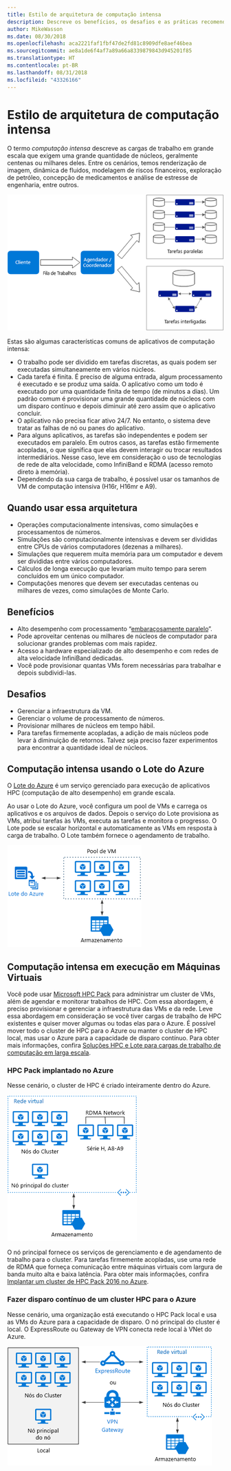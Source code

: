 ```yaml
---
title: Estilo de arquitetura de computação intensa
description: Descreve os benefícios, os desafios e as práticas recomendadas para arquiteturas de computação intensa no Azure
author: MikeWasson
ms.date: 08/30/2018
ms.openlocfilehash: aca2221faf1fbf47de2fd81c8909dfe8aef46bea
ms.sourcegitcommit: ae8a1de6f4af7a89a66a8339879843d945201f85
ms.translationtype: HT
ms.contentlocale: pt-BR
ms.lasthandoff: 08/31/2018
ms.locfileid: "43326166"
---
```

# <a name="big-compute-architecture-style"></a>Estilo de arquitetura de computação intensa

O termo *computação intensa* descreve as cargas de trabalho em grande escala que exigem uma grande quantidade de núcleos, geralmente centenas ou milhares deles. Entre os cenários, temos renderização de imagem, dinâmica de fluidos, modelagem de riscos financeiros, exploração de petróleo, concepção de medicamentos e análise de estresse de engenharia, entre outros.

![](./images/big-compute-logical.png)

Estas são algumas características comuns de aplicativos de computação intensa:

- O trabalho pode ser dividido em tarefas discretas, as quais podem ser executadas simultaneamente em vários núcleos.
- Cada tarefa é finita. É preciso de alguma entrada, algum processamento é executado e se produz uma saída. O aplicativo como um todo é executado por uma quantidade finita de tempo (de minutos a dias). Um padrão comum é provisionar uma grande quantidade de núcleos com um disparo contínuo e depois diminuir até zero assim que o aplicativo concluir. 
- O aplicativo não precisa ficar ativo 24/7. No entanto, o sistema deve tratar as falhas de nó ou panes do aplicativo.
- Para alguns aplicativos, as tarefas são independentes e podem ser executados em paralelo. Em outros casos, as tarefas estão firmemente acopladas, o que significa que elas devem interagir ou trocar resultados intermediários. Nesse caso, leve em consideração o uso de tecnologias de rede de alta velocidade, como InfiniBand e RDMA (acesso remoto direto à memória). 
- Dependendo da sua carga de trabalho, é possível usar os tamanhos de VM de computação intensiva (H16r, H16mr e A9).

## <a name="when-to-use-this-architecture"></a>Quando usar essa arquitetura

- Operações computacionalmente intensivas, como simulações e processamentos de números.
- Simulações são computacionalmente intensivas e devem ser divididas entre CPUs de vários computadores (dezenas a milhares).
- Simulações que requerem muita memória para um computador e devem ser divididas entre vários computadores.
- Cálculos de longa execução que levariam muito tempo para serem concluídos em um único computador.
- Computações menores que devem ser executadas centenas ou milhares de vezes, como simulações de Monte Carlo.

## <a name="benefits"></a>Benefícios

- Alto desempenho com processamento “[embaraçosamente paralelo][embarrassingly-parallel]”.
- Pode aproveitar centenas ou milhares de núcleos de computador para solucionar grandes problemas com mais rapidez.
- Acesso a hardware especializado de alto desempenho e com redes de alta velocidade InfiniBand dedicadas.
- Você pode provisionar quantas VMs forem necessárias para trabalhar e depois subdividi-las. 

## <a name="challenges"></a>Desafios

- Gerenciar a infraestrutura da VM.
- Gerenciar o volume de processamento de números. 
- Provisionar milhares de núcleos em tempo hábil.
- Para tarefas firmemente acopladas, a adição de mais núcleos pode levar à diminuição de retornos. Talvez seja preciso fazer experimentos para encontrar a quantidade ideal de núcleos.

## <a name="big-compute-using-azure-batch"></a>Computação intensa usando o Lote do Azure

O [Lote do Azure][batch] é um serviço gerenciado para execução de aplicativos HPC (computação de alto desempenho) em grande escala.

Ao usar o Lote do Azure, você configura um pool de VMs e carrega os aplicativos e os arquivos de dados. Depois o serviço do Lote provisiona as VMs, atribui tarefas às VMs, executa as tarefas e monitora o progresso. O Lote pode se escalar horizontal e automaticamente as VMs em resposta à carga de trabalho. O Lote também fornece o agendamento de trabalho.

![](./images/big-compute-batch.png) 

## <a name="big-compute-running-on-virtual-machines"></a>Computação intensa em execução em Máquinas Virtuais

Você pode usar [Microsoft HPC Pack][hpc-pack] para administrar um cluster de VMs, além de agendar e monitorar trabalhos de HPC. Com essa abordagem, é preciso provisionar e gerenciar a infraestrutura das VMs e da rede. Leve essa abordagem em consideração se você tiver cargas de trabalho de HPC existentes e quiser mover algumas ou todas elas para o Azure. É possível mover todo o cluster de HPC para o Azure ou manter o cluster de HPC local, mas usar o Azure para a capacidade de disparo contínuo. Para obter mais informações, confira [Soluções HPC e Lote para cargas de trabalho de computação em larga escala][batch-hpc-solutions].

### <a name="hpc-pack-deployed-to-azure"></a>HPC Pack implantado no Azure

Nesse cenário, o cluster de HPC é criado inteiramente dentro do Azure.

![](./images/big-compute-iaas.png) 
 
O nó principal fornece os serviços de gerenciamento e de agendamento de trabalho para o cluster. Para tarefas firmemente acopladas, use uma rede de RDMA que forneça comunicação entre máquinas virtuais com largura de banda muito alta e baixa latência. Para obter mais informações, confira [Implantar um cluster de HPC Pack 2016 no Azure][deploy-hpc-azure].

### <a name="burst-an-hpc-cluster-to-azure"></a>Fazer disparo contínuo de um cluster HPC para o Azure

Nesse cenário, uma organização está executando o HPC Pack local e usa as VMs do Azure para a capacidade de disparo. O nó principal do cluster é local. O ExpressRoute ou Gateway de VPN conecta rede local à VNet do Azure.

![](./images/big-compute-hybrid.png) 


[batch]: /azure/batch/
[batch-hpc-solutions]: /azure/batch/batch-hpc-solutions
[deploy-hpc-azure]: /azure/virtual-machines/windows/hpcpack-2016-cluster
[embarrassingly-parallel]: https://en.wikipedia.org/wiki/Embarrassingly_parallel
[hpc-pack]: https://technet.microsoft.com/library/cc514029

 
